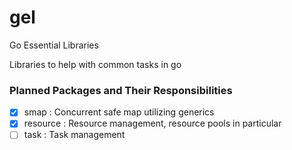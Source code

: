 # gel
Go Essential Libraries

Libraries to help with common tasks in go

### Planned Packages and Their Responsibilities
- [x] smap : Concurrent safe map utilizing generics
- [x] resource : Resource management, resource pools in particular
- [ ] task : Task management
